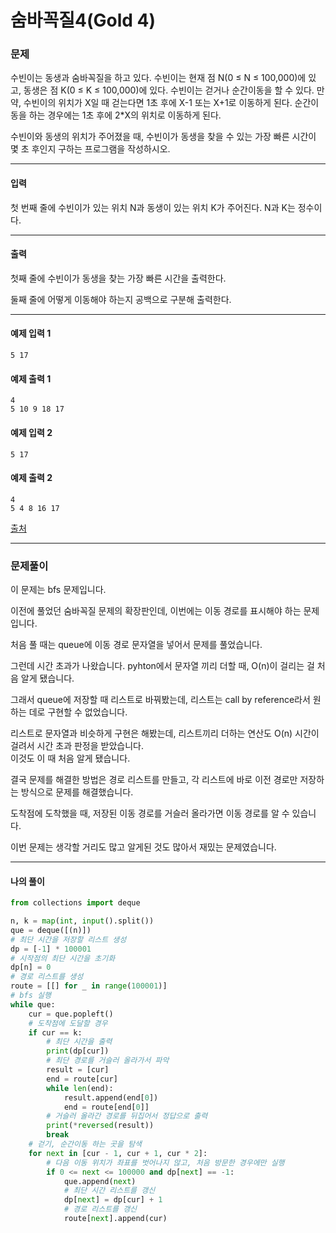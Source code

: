 # 숨바꼭질4(Gold 4)

### 문제

수빈이는 동생과 숨바꼭질을 하고 있다. 수빈이는 현재 점 N(0 ≤ N ≤ 100,000)에 있고, 동생은 점 K(0 ≤ K ≤ 100,000)에 있다. 수빈이는 걷거나 순간이동을 할 수 있다. 만약, 수빈이의 위치가 X일 때 걷는다면 1초 후에 X-1 또는 X+1로 이동하게 된다. 순간이동을 하는 경우에는 1초 후에 2\*X의 위치로 이동하게 된다.   

수빈이와 동생의 위치가 주어졌을 때, 수빈이가 동생을 찾을 수 있는 가장 빠른 시간이 몇 초 후인지 구하는 프로그램을 작성하시오.   

---

#### 입력

첫 번째 줄에 수빈이가 있는 위치 N과 동생이 있는 위치 K가 주어진다. N과 K는 정수이다.   

---

#### 출력

첫째 줄에 수빈이가 동생을 찾는 가장 빠른 시간을 출력한다.   

둘째 줄에 어떻게 이동해야 하는지 공백으로 구분해 출력한다.      

---

#### 예제 입력 1
~~~
5 17
~~~

#### 예제 출력 1
~~~
4
5 10 9 18 17
~~~

#### 예제 입력 2
~~~
5 17
~~~

#### 예제 출력 2
~~~
4
5 4 8 16 17
~~~

[출처](https://www.acmicpc.net/problem/13913)

---

### 문제풀이

이 문제는 bfs 문제입니다.   

이전에 풀었던 숨바꼭질 문제의 확장판인데, 이번에는 이동 경로를 표시해야 하는 문제입니다.  

처음 풀 때는 queue에 이동 경로 문자열을 넣어서 문제를 풀었습니다.   

그런데 시간 초과가 나왔습니다. pyhton에서 문자열 끼리 더할 때, O(n)이 걸리는 걸 처음 알게 됐습니다.   

그래서 queue에 저장할 때 리스트로 바꿔봤는데, 리스트는 call by reference라서 원하는 데로 구현할 수 없었습니다.   

리스트로 문자열과 비슷하게 구현은 해봤는데, 리스트끼리 더하는 연산도 O(n) 시간이 걸려서 시간 초과 판정을 받았습니다.   
이것도 이 때 처음 알게 됐습니다.

결국 문제를 해결한 방법은 경로 리스트를 만들고, 각 리스트에 바로 이전 경로만 저장하는 방식으로 문제를 해결했습니다.   

도착점에 도착했을 때, 저장된 이동 경로를 거슬러 올라가면 이동 경로를 알 수 있습니다.   

이번 문제는 생각할 거리도 많고 알게된 것도 많아서 재밌는 문제였습니다.   

---

#### 나의 풀이

~~~python
from collections import deque

n, k = map(int, input().split())
que = deque([(n)])
# 최단 시간을 저장할 리스트 생성
dp = [-1] * 100001
# 시작점의 최단 시간을 초기화
dp[n] = 0
# 경로 리스트를 생성
route = [[] for _ in range(100001)]
# bfs 실행
while que:
    cur = que.popleft()
    # 도착점에 도달할 경우
    if cur == k:
        # 최단 시간을 출력
        print(dp[cur])
        # 최단 경로를 거슬러 올라가서 파악
        result = [cur]
        end = route[cur]
        while len(end):
            result.append(end[0])
            end = route[end[0]]
        # 거슬러 올라간 경로를 뒤집어서 정답으로 출력
        print(*reversed(result))
        break
    # 걷기, 순간이동 하는 곳을 탐색
    for next in [cur - 1, cur + 1, cur * 2]:
        # 다음 이동 위치가 좌표를 벗어나지 않고, 처음 방문한 경우에만 실행
        if 0 <= next <= 100000 and dp[next] == -1:
            que.append(next)
            # 최단 시간 리스트를 갱신
            dp[next] = dp[cur] + 1
            # 경로 리스트를 갱신
            route[next].append(cur)
~~~
